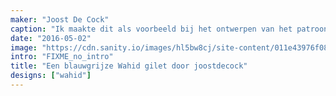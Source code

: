 ```yaml
---
maker: "Joost De Cock"
caption: "Ik maakte dit als voorbeeld bij het ontwerpen van het patroon. De standaard halslijn is sindsdien verlaagd."
date: "2016-05-02"
image: "https://cdn.sanity.io/images/hl5bw8cj/site-content/011e43976f08ac8c84004a40173d438a12eed8ea-2048x2048.jpg"
intro: "FIXME_no_intro"
title: "Een blauwgrijze Wahid gilet door joostdecock"
designs: ["wahid"]
---
```




